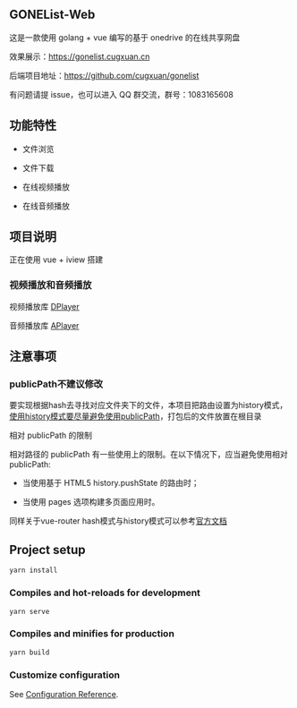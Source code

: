 ## GONEList-Web

这是一款使用 golang + vue 编写的基于 onedrive 的在线共享网盘

效果展示：https://gonelist.cugxuan.cn

后端项目地址：https://github.com/cugxuan/gonelist

有问题请提 issue，也可以进入 QQ 群交流，群号：1083165608

## 功能特性

- 文件浏览

- 文件下载

- 在线视频播放

- 在线音频播放

## 项目说明

正在使用 vue + iview 搭建

### 视频播放和音频播放

视频播放库 [DPlayer](http://dplayer.js.org/)


音频播放库 [APlayer](https://aplayer.js.org/)

## 注意事项

### publicPath不建议修改

要实现根据hash去寻找对应文件夹下的文件，本项目把路由设置为history模式，[使用history模式要尽量避免使用publicPath](https://cli.vuejs.org/zh/config/#publicpath)，打包后的文件放置在根目录

相对 publicPath 的限制

相对路径的 publicPath 有一些使用上的限制。在以下情况下，应当避免使用相对 publicPath:

- 当使用基于 HTML5 history.pushState 的路由时；

- 当使用 pages 选项构建多页面应用时。


同样关于vue-router hash模式与history模式可以参考[官方文档](https://router.vuejs.org/zh/guide/essentials/history-mode.html#%E5%90%8E%E7%AB%AF%E9%85%8D%E7%BD%AE%E4%BE%8B%E5%AD%90)

## Project setup
```
yarn install
```

### Compiles and hot-reloads for development
```
yarn serve
```

### Compiles and minifies for production
```
yarn build
```

### Customize configuration
See [Configuration Reference](https://cli.vuejs.org/config/).


